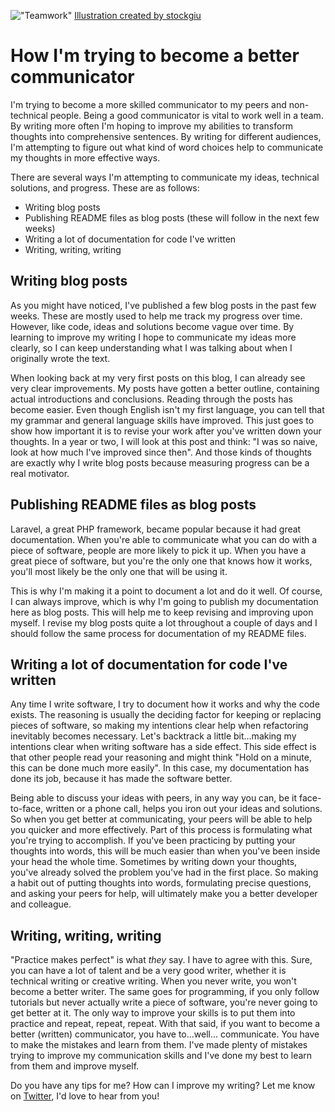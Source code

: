 !["Teamwork"](/images/articles/teamwork.jpg)
<span class="caption"><a class="link" style="border-bottom-width:0;" href="https://www.freepik.com/free-photos-vectors/business">Illustration created by stockgiu</a></span>
# How I'm trying to become a better communicator
I'm trying to become a more skilled communicator to my peers and non-technical people. Being a good communicator is vital to work well in a team. By writing more often I'm hoping to improve my abilities to transform thoughts into comprehensive sentences. By writing for different audiences, I'm attempting to figure out what kind of word choices help to communicate my thoughts in more effective ways.

There are several ways I'm attempting to communicate my ideas, technical solutions, and progress. These are as follows:

- Writing blog posts
- Publishing README files as blog posts (these will follow in the next few weeks)
- Writing a lot of documentation for code I've written
- Writing, writing, writing

## Writing blog posts
As you might have noticed, I've published a few blog posts in the past few weeks. These are mostly used to help me track my progress over time. However, like code, ideas and solutions become vague over time. By learning to improve my writing I hope to communicate my ideas more clearly, so I can keep understanding what I was talking about when I originally wrote the text.

When looking back at my very first posts on this blog, I can already see very clear improvements. My posts have gotten a better outline, containing actual introductions and conclusions. Reading through the posts has become easier. Even though English isn't my first language, you can tell that my grammar and general language skills have improved. This just goes to show how important it is to revise your work after you've written down your thoughts. In a year or two, I will look at this post and think: "I was so naive, look at how much I've improved since then". And those kinds of thoughts are exactly why I write blog posts because measuring progress can be a real motivator.

## Publishing README files as blog posts
Laravel, a great PHP framework, became popular because it had great documentation. When you're able to communicate what you can do with a piece of software, people are more likely to pick it up. When you have a great piece of software, but you're the only one that knows how it works, you'll most likely be the only one that will be using it. 

This is why I'm making it a point to document a lot and do it well. Of course, I can always improve, which is why I'm going to publish my documentation here as blog posts. This will help me to keep revising and improving upon myself. I revise my blog posts quite a lot throughout a couple of days and I should follow the same process for documentation of my README files.

## Writing a lot of documentation for code I've written
Any time I write software, I try to document how it works and why the code exists. The reasoning is usually the deciding factor for keeping or replacing pieces of software, so making my intentions clear help when refactoring inevitably becomes necessary. Let's backtrack a little bit...making my intentions clear when writing software has a side effect. This side effect is that other people read your reasoning and might think "Hold on a minute, this can be done much more easily". In this case, my documentation has done its job, because it has made the software better.

Being able to discuss your ideas with peers, in any way you can, be it face-to-face, written or a phone call, helps you iron out your ideas and solutions. So when you get better at communicating, your peers will be able to help you quicker and more effectively. Part of this process is formulating what you're trying to accomplish. If you've been practicing by putting your thoughts into words, this will be much easier than when you've been inside your head the whole time. Sometimes by writing down your thoughts, you've already solved the problem you've had in the first place. So making a habit out of putting thoughts into words, formulating precise questions, and asking your peers for help, will ultimately make you a better developer and colleague.

## Writing, writing, writing
"Practice makes perfect" is what *they* say. I have to agree with this. Sure, you can have a lot of talent and be a very good writer, whether it is technical writing or creative writing. When you never write, you won't become a better writer. The same goes for programming, if you only follow tutorials but never actually write a piece of software, you're never going to get better at it. The only way to improve your skills is to put them into practice and repeat, repeat, repeat. With that said, if you want to become a better (written) communicator, you have to...well... communicate. You have to make the mistakes and learn from them. I've made plenty of mistakes trying to improve my communication skills and I've done my best to learn from them and improve myself. 

Do you have any tips for me? How can I improve my writing? Let me know on [Twitter](https://twitter.com/RJElsinga), I'd love to hear from you!